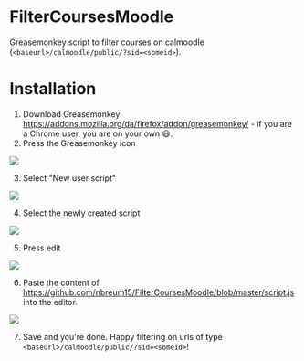 # FilterCoursesMoodle
Greasemonkey script to filter courses on calmoodle (`<baseurl>/calmoodle/public/?sid=<someid>`).

# Installation
1. Download Greasemonkey https://addons.mozilla.org/da/firefox/addon/greasemonkey/ - if you are a Chrome user, you are on your own :smiley:.
2. Press the Greasemonkey icon 

![](https://i.imgur.com/gKm2pdK.png)

3. Select "New user script"

![](https://i.imgur.com/fXY2hC5.png)

4. Select the newly created script 

![](https://i.imgur.com/VKBRZdG.png)

5. Press edit

![](https://i.imgur.com/kBALmQg.png)

6. Paste the content of https://github.com/nbreum15/FilterCoursesMoodle/blob/master/script.js into the editor.

![](https://i.imgur.com/DywxGHu.png)

7. Save and you're done. Happy filtering on urls of type `<baseurl>/calmoodle/public/?sid=<someid>`!
